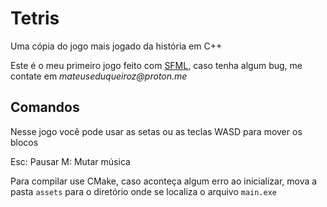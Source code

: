 # Tetris

Uma cópia do jogo mais jogado da história em C++

Este é o meu primeiro jogo feito com [SFML](https://www.sfml-dev.org/), caso tenha algum bug, me contate em _mateuseduqueiroz@proton.me_

## Comandos

Nesse jogo você pode usar as setas ou as teclas WASD para mover os blocos

Esc: Pausar
M: Mutar música

Para compilar use CMake, caso aconteça algum erro ao inicializar, mova a pasta `assets` para o diretório onde se localiza o arquivo `main.exe`
